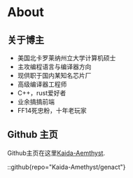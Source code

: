 # About

## 关于博主

- 美国北卡罗莱纳州立大学计算机硕士
- 主攻编程语言与编译器方向
- 现供职于国内某知名芯片厂
- 高级编译器工程师
- C++，rust爱好者
- 业余搞搞前端
- FF14死忠粉，十年老玩家

## Github 主页

Github主页在这里[Kaida-Aemthyst](https://github.com/Kaida-Amethyst).

::github{repo="Kaida-Amethyst/genact"}

